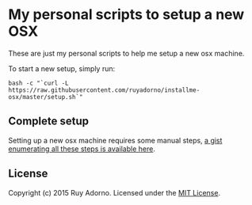 # My personal scripts to setup a new OSX

These are just my personal scripts to help me setup a new osx machine.

To start a new setup, simply run:

```shell
bash -c "`curl -L https://raw.githubusercontent.com/ruyadorno/installme-osx/master/setup.sh`"
```

## Complete setup

Setting up a new osx machine requires some manual steps, [a gist enumerating all these steps is available here](https://gist.github.com/ruyadorno/d14d399b1853b29b08c8).

## License

Copyright (c) 2015 Ruy Adorno. Licensed under the [MIT License](http://www.opensource.org/licenses/mit-license.php).

